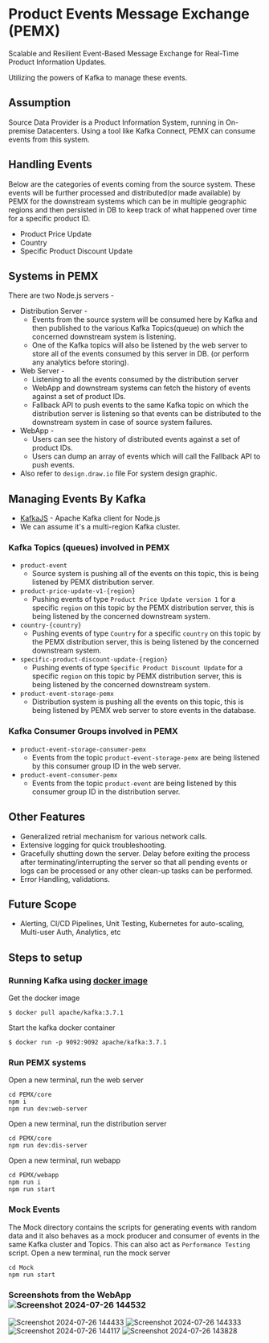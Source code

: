 # Product Events Message Exchange (PEMX)
Scalable and Resilient Event-Based Message Exchange for Real-Time Product Information Updates.

Utilizing the powers of Kafka to manage these events.

## Assumption
Source Data Provider is a Product Information System, running in On-premise Datacenters. Using a tool like Kafka Connect, PEMX can consume events from this system.

## Handling Events
Below are the categories of events coming from the source system. These events will be further processed and distributed(or made available) by PEMX for the downstream systems which can be in multiple geographic regions and then persisted in DB to keep track of what happened over time for a specific product ID.
- Product Price Update
- Country
- Specific Product Discount Update

## Systems in PEMX
There are two Node.js servers -
- Distribution Server -
  - Events from the source system will be consumed here by Kafka and then published to the various Kafka Topics(queue) on which the concerned downstream system is listening.
  - One of the Kafka topics will also be listened by the web server to store all of the events consumed by this server in DB. (or perform any analytics before storing).
- Web Server -
  - Listening to all the events consumed by the distribution server
  - WebApp and downstream systems can fetch the history of events against a set of product IDs.
  - Fallback API to push events to the same Kafka topic on which the distribution server is listening so that events can be distributed to the downstream system in case of source system failures.
- WebApp -
  - Users can see the history of distributed events against a set of product IDs.
  - Users can dump an array of events which will call the Fallback API to push events.
- Also refer to `design.draw.io` file For system design graphic.

## Managing Events By Kafka
- [KafkaJS](https://www.npmjs.com/package/kafkajs) - Apache Kafka client for Node.js
- We can assume it's a multi-region Kafka cluster.
### Kafka Topics (queues) involved in PEMX
  - `product-event`
    - Source system is pushing all of the events on this topic, this is being listened by PEMX distribution server.
  - `product-price-update-v1-{region}`
    - Pushing events of type `Product Price Update version 1` for a specific `region` on this topic by the PEMX distribution server, this is being listened by the concerned downstream system.
  - `country-{country}`
    - Pushing events of type `Country` for a specific `country` on this topic by the PEMX distribution server, this is being listened by the concerned downstream system.
  - `specific-product-discount-update-{region}`
    - Pushing events of type `Specific Product Discount Update` for a specific `region` on this topic by PEMX distribution server, this is being listened by the concerned downstream system.
  - `product-event-storage-pemx`
    - Distribution system is pushing all the events on this topic, this is being listened by PEMX web server to store events in the database.
### Kafka Consumer Groups involved in PEMX
  - `product-event-storage-consumer-pemx`
    - Events from the topic `product-event-storage-pemx` are being listened by this consumer group ID in the web server.
  - `product-event-consumer-pemx`
    - Events from the topic `product-event` are being listened by this consumer group ID in the distribution server.
 
## Other Features
- Generalized retrial mechanism for various network calls.
- Extensive logging for quick troubleshooting.
- Gracefully shutting down the server. Delay before exiting the process after terminating/interrupting the server so that all pending events or logs can be processed or any other clean-up tasks can be performed.
- Error Handling, validations.

## Future Scope
- Alerting, CI/CD Pipelines, Unit Testing, Kubernetes for auto-scaling, Multi-user Auth, Analytics, etc

## Steps to setup
### Running Kafka using [docker image](https://kafka.apache.org/quickstart#:~:text=kraft/server.properties-,Using%20docker%20image,-Get%20the%20docker)
Get the docker image
```
$ docker pull apache/kafka:3.7.1
```
Start the kafka docker container
```
$ docker run -p 9092:9092 apache/kafka:3.7.1
```

### Run PEMX systems
Open a new terminal, run the web server
```
cd PEMX/core
npm i
npm run dev:web-server
```

Open a new terminal, run the distribution server
```
cd PEMX/core
npm run dev:dis-server
```

Open a new terminal, run webapp
```
cd PEMX/webapp
npm run i
npm run start
```

### Mock Events
The Mock directory contains the scripts for generating events with random data and it also behaves as a mock producer and consumer of events in the same Kafka cluster and Topics.
This can also act as `Performance Testing` script.
Open a new terminal, run the mock server
```
cd Mock
npm run start
```


### Screenshots from the WebApp![Screenshot 2024-07-26 144532](https://github.com/user-attachments/assets/b8ecfa65-a7c5-4ba0-a5ad-2d1c94c18ee0)
![Screenshot 2024-07-26 144433](https://github.com/user-attachments/assets/78b5fa7f-07d2-4c1f-af41-33bb06aad24a)
![Screenshot 2024-07-26 144333](https://github.com/user-attachments/assets/f9e504a7-5a39-4f77-bc31-fe0edc8e31fc)
![Screenshot 2024-07-26 144117](https://github.com/user-attachments/assets/ea91733c-33fb-40dc-8df3-543ac245ad36)
![Screenshot 2024-07-26 143828](https://github.com/user-attachments/assets/358745d6-5a73-4b6f-8f8b-d04e5644eb45)


